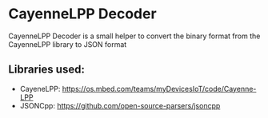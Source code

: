 # CayenneLPP Decoder

CayenneLPP Decoder is a small helper to convert the binary format from the CayenneLPP library to JSON format

## Libraries used:

* CayeneLPP: https://os.mbed.com/teams/myDevicesIoT/code/Cayenne-LPP
* JSONCpp: https://github.com/open-source-parsers/jsoncpp
